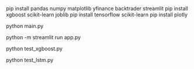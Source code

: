 pip install pandas numpy matplotlib yfinance backtrader streamlit
pip install xgboost scikit-learn joblib
pip install tensorflow scikit-learn
pip install plotly

python main.py

python -m streamlit run app.py

python test_xgboost.py

python test_lstm.py
